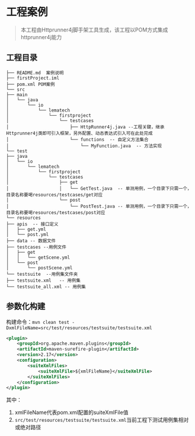 # 工程案例

>本工程由Httprunner4j脚手架工具生成，该工程以POM方式集成httprunner4j能力

## 工程目录

```
├── README.md  案例说明
├── firstProject.iml
├── pom.xml POM案例
└── src
├── main
│   └── java
│       └── io
│           └── lematech
│               └── firstproject
│                   └── testcases
│                       ├── HttpRunner4j.java --工程关键，继承Httprunner4j类即可引入框架，另外配置、动态表达式引入可在此处完成
│                       └── functions  -- 自定义方法集合
│                           └── MyFunction.java  -- 方法实现
└── test
├── java
│   └── io
│       └── lematech
│           └── firstproject
│               └── testcases
│                   ├── get
│                   │   └── GetTest.java  -- 单测用例，一个目录下只需一个，目录名称要喝resources/testcases/get对应
│                   └── post
│                       └── PostTest.java -- 单测用例，一个目录下只需一个，目录名称要喝resources/testcases/post对应
└── resources
├── apis  -- 接口定义
│   ├── get.yml
│   └── post.yml
├── data -- 数据文件
├── testcases --用例文件
│   ├── get
│   │   └── getScene.yml
│   └── post
│       └── postScene.yml
└── testsuite  --用例集文件夹
├── testsuite.xml   -- 用例集
└── testsuite_all.xml -- 用例集

```

## 参数化构建

构建命令：`mvn clean test -DxmlFileName=src/test/resources/testsuite/testsuite.xml`

```xml
<plugin>
    <groupId>org.apache.maven.plugins</groupId>
    <artifactId>maven-surefire-plugin</artifactId>
    <version>2.17</version>
    <configuration>
        <suiteXmlFiles>
            <suiteXmlFile>${xmlFileName}</suiteXmlFile>
        </suiteXmlFiles>
    </configuration>
</plugin>
```
其中：
1. xmlFileName代表pom.xml配置的suiteXmlFile值
2. `src/test/resources/testsuite/testsuite.xml`当前工程下测试用例集相对或绝对路径
